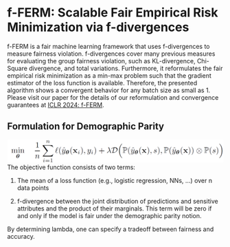 # f-FERM: Scalable Fair Empirical Risk Minimization via f-divergences
f-FERM is a fair machine learning framework that uses f-divergences to measure fairness violation. f-divergences cover many previous measures for evaluating the group fairness violation, such as KL-divergence, Chi-Square divergence, and total variations. Furthermore, it reformulates the fair empirical risk minimization as a min-max problem such that the gradient estimator of the loss function is available. Therefore, the presented algorithm shows a convergent behavior for any batch size as small as 1. Please visit our paper for the details of our reformulation and convergence guarantees at [ICLR 2024: f-FERM](https://openreview.net/pdf?id=s90VIdza2K).       

## Formulation for Demographic Parity


![alt text](https://github.com/optimization-for-data-driven-science/f-FERM/blob/main/Formula.png)
The objective function consists of two terms: 

1) The mean of a loss function (e.g., logistic regression, NNs, ...) over n data points 

2) f-divergence between the joint distribution of predictions and sensitive attributes and the product of their marginals. This term will be zero if and only if the model is fair under the demographic parity notion.

By determining lambda, one can specify a tradeoff between fairness and accuracy.  

